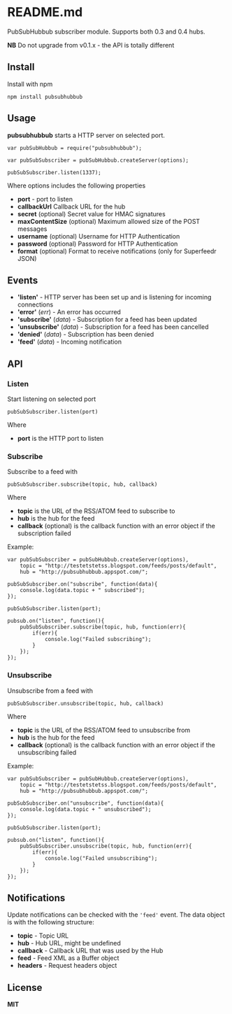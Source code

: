 # README.md

PubSubHubbub subscriber module. Supports both 0.3 and 0.4 hubs.

**NB** Do not upgrade from v0.1.x - the API is totally different

## Install

Install with npm

    npm install pubsubhubbub

## Usage

**pubsubhubbub** starts a HTTP server on selected port. 

    var pubSubHubbub = require("pubsubhubbub");

    var pubSubSubscriber = pubSubHubbub.createServer(options);

    pubSubSubscriber.listen(1337);

Where options includes the following properties

  * **port** - port to listen
  * **callbackUrl** Callback URL for the hub
  * **secret** (optional) Secret value for HMAC signatures
  * **maxContentSize** (optional) Maximum allowed size of the POST messages
  * **username** (optional) Username for HTTP Authentication
  * **password** (optional) Password for HTTP Authentication
  * **format** (optional) Format to receive notifications (only for Superfeedr JSON)

## Events

  * **'listen'** - HTTP server has been set up and is listening for incoming connections
  * **'error'** (*err*) - An error has occurred
  * **'subscribe'** (*data*) - Subscription for a feed has been updated
  * **'unsubscribe'** (*data*) - Subscription for a feed has been cancelled
  * **'denied'** (*data*) - Subscription has been denied
  * **'feed'** (*data*) - Incoming notification

## API

### Listen

Start listening on selected port

    pubSubSubscriber.listen(port)

Where

  * **port** is the HTTP port to listen

### Subscribe

Subscribe to a feed with 

    pubSubSubscriber.subscribe(topic, hub, callback)

Where

  * **topic** is the URL of the RSS/ATOM feed to subscribe to
  * **hub** is the hub for the feed
  * **callback** (optional) is the callback function with an error object if the subscription failed

Example:

    var pubSubSubscriber = pubSubHubbub.createServer(options),
        topic = "http://testetstetss.blogspot.com/feeds/posts/default",
        hub = "http://pubsubhubbub.appspot.com/";

    pubSubSubscriber.on("subscribe", function(data){
        console.log(data.topic + " subscribed");
    });

    pubSubSubscriber.listen(port);

    pubsub.on("listen", function(){
        pubSubSubscriber.subscribe(topic, hub, function(err){
            if(err){
                console.log("Failed subscribing");
            }
        });
    });

### Unsubscribe

Unsubscribe from a feed with 

    pubSubSubscriber.unsubscribe(topic, hub, callback)

Where

  * **topic** is the URL of the RSS/ATOM feed to unsubscribe from
  * **hub** is the hub for the feed
  * **callback** (optional) is the callback function with an error object if the unsubscribing failed

Example:

    var pubSubSubscriber = pubSubHubbub.createServer(options),
        topic = "http://testetstetss.blogspot.com/feeds/posts/default",
        hub = "http://pubsubhubbub.appspot.com/";

    pubSubSubscriber.on("unsubscribe", function(data){
        console.log(data.topic + " unsubscribed");
    });

    pubSubSubscriber.listen(port);

    pubsub.on("listen", function(){
        pubSubSubscriber.unsubscribe(topic, hub, function(err){
            if(err){
                console.log("Failed unsubscribing");
            }
        });
    });

## Notifications

Update notifications can be checked with the `'feed'` event. The data object is with the following structure:

  * **topic** - Topic URL
  * **hub** - Hub URL, might be undefined
  * **callback** - Callback URL that was used by the Hub
  * **feed** - Feed XML as a Buffer object
  * **headers** - Request headers object

## License

**MIT**